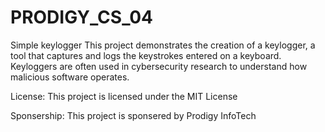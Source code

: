 # PRODIGY_CS_04
Simple keylogger
This project demonstrates the creation of a keylogger, a tool that captures and logs the keystrokes entered on a keyboard. Keyloggers are often used in cybersecurity research to understand how malicious software operates.

License: 
This project is licensed under the MIT License


Sponsership:
This project is sponsered by Prodigy InfoTech



